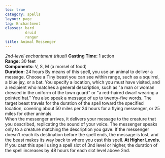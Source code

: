 ```yaml
---
toc: true
category: spells
layout: page
tag: Enchantment
classes: bard
         druid
         ranger
title: Animal Messenger 
---
```

_2nd-level enchantment (ritual)_ 
**Casting Time:** 1 action    
**Range:** 30 feet    
**Components:** V, S, M (a morsel of food)    
**Duration:** 24 hours 
By means of this spell, you use an animal to deliver a message. Choose a Tiny beast you can see within range, such as a squirrel, a blue jay, or a bat. You specify a location, which you must have visited, and a recipient who matches a general description, such as "a man or woman dressed in the uniform of the town guard" or "a red-haired dwarf wearing a pointed hat." You also speak a message of up to twenty-five words. The target beast travels for the duration of the spell toward the specified location, covering about 50 miles per 24 hours for a flying messenger, or 25 miles for other animals.    
When the messenger arrives, it delivers your message to the creature that you described, replicating the sound of your voice. The messenger speaks only to a creature matching the description you gave. If the messenger doesn't reach its destination before the spell ends, the message is lost, and the beast makes its way back to where you cast this spell. 
**At Higher Levels.** If you cast this spell using a spell slot of 3nd level or higher, the duration of the spell increases by 48 hours for each slot level above 2nd. 
